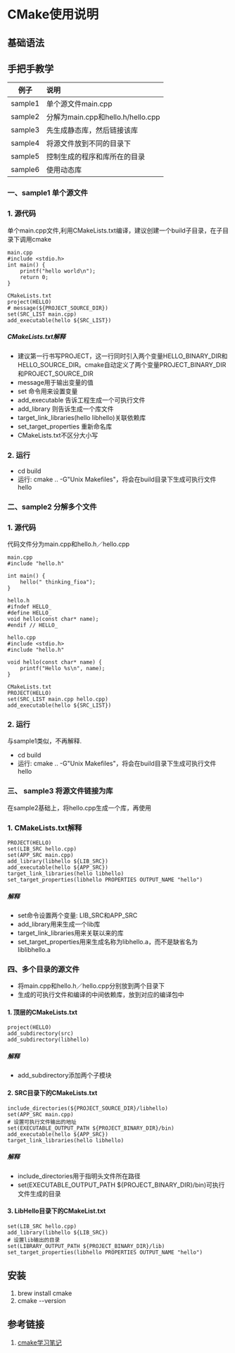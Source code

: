 # CMake使用说明

## 基础语法

## 手把手教学
|例子|说明|
|:---:|:---|
|sample1|单个源文件main.cpp|
|sample2|分解为main.cpp和hello.h/hello.cpp|
|sample3|先生成静态库，然后链接该库|
|sample4|将源文件放到不同的目录下|
|sample5|控制生成的程序和库所在的目录|
|sample6|使用动态库|

### 一、sample1 单个源文件

### 1. 源代码
单个main.cpp文件,利用CMakeLists.txt编译，建议创建一个build子目录，在子目录下调用cmake
```
main.cpp
#include <stdio.h>
int main() {
    printf("hello world\n");
    return 0;
}

CMakeLists.txt
project(HELLO) 
# message(${PROJECT_SOURCE_DIR})
set(SRC_LIST main.cpp)
add_executable(hello ${SRC_LIST})
```
##### CMakeLists.txt解释
- 建议第一行书写PROJECT，这一行同时引入两个变量HELLO_BINARY_DIR和HELLO_SOURCE_DIR。cmake自动定义了两个变量PROJECT_BINARY_DIR和PROJECT_SOURCE_DIR
- message用于输出变量的值
- set 命令用来设置变量
- add_executable 告诉工程生成一个可执行文件
- add_library 则告诉生成一个库文件
- target_link_libraries(hello libhello)关联依赖库
- set_target_properties 重新命名库
- CMakeLists.txt不区分大小写


### 2. 运行
- cd build
- 运行: cmake .. -G"Unix Makefiles"，将会在build目录下生成可执行文件hello

### 二、sample2 分解多个文件

### 1. 源代码
代码文件分为main.cpp和hello.h／hello.cpp
```
main.cpp
#include "hello.h"

int main() {
    hello(" thinking_fioa");
}

hello.h
#ifndef HELLO_
#define HELLO_
void hello(const char* name);
#endif // HELLO_

hello.cpp
#include <stdio.h>
#include "hello.h"

void hello(const char* name) {
    printf("Hello %s\n", name);
}

CMakeLists.txt
PROJECT(HELLO)
set(SRC_LIST main.cpp hello.cpp)
add_executable(hello ${SRC_LIST})
```

### 2. 运行
与sample1类似，不再解释.
- cd build
- 运行: cmake .. -G"Unix Makefiles"，将会在build目录下生成可执行文件hello

### 三、 sample3 将源文件链接为库
在sample2基础上，将hello.cpp生成一个库，再使用

### 1. CMakeLists.txt解释
```
PROJECT(HELLO)
set(LIB_SRC hello.cpp)
set(APP_SRC main.cpp)
add_library(libhello ${LIB_SRC})
add_executable(hello ${APP_SRC})
target_link_libraries(hello libhello)
set_target_properties(libhello PROPERTIES OUTPUT_NAME "hello")
```
##### 解释
- set命令设置两个变量: LIB_SRC和APP_SRC
- add_library用来生成一个lib库
- target_link_libraries用来关联以来的库
- set_target_properties用来生成名称为libhello.a，而不是缺省名为liblibhello.a

### 四、多个目录的源文件
- 将main.cpp和hello.h／hello.cpp分别放到两个目录下
- 生成的可执行文件和编译的中间依赖库，放到对应的编译包中

#### 1. 顶层的CMakeLists.txt
```
project(HELLO)
add_subdirectory(src)
add_subdirectory(libhello)
```
##### 解释
- add_subdirectory添加两个子模块

#### 2. SRC目录下的CMakeLists.txt
```
include_directories(${PROJECT_SOURCE_DIR}/libhello)
set(APP_SRC main.cpp)
# 设置可执行文件输出的地址
set(EXECUTABLE_OUTPUT_PATH ${PROJECT_BINARY_DIR}/bin)
add_executable(hello ${APP_SRC})
target_link_libraries(hello libhello)
```
##### 解释
- include_directories用于指明头文件所在路径
- set(EXECUTABLE_OUTPUT_PATH ${PROJECT_BINARY_DIR}/bin)可执行文件生成的目录

#### 3. LibHello目录下的CMakeList.txt
```
set(LIB_SRC hello.cpp)
add_library(libhello ${LIB_SRC})
# 设置lib输出的目录
set(LIBRARY_OUTPUT_PATH ${PROJECT_BINARY_DIR}/lib)
set_target_properties(libhello PROPERTIES OUTPUT_NAME "hello")
```

##  安装
1. brew install cmake
2. cmake --version

## 参考链接
1. [cmake学习笔记](https://blog.csdn.net/dbzhang800/article/details/6314073)
